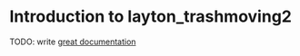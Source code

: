# Introduction to layton_trashmoving2

TODO: write [great documentation](http://jacobian.org/writing/what-to-write/)
